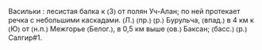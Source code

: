 ---
---

Васильки
: лесистая балка к ⦅З⦆ от полян Уч-Алан; по ней протекает речка с небольшими каскадами. ⦅Л.⦆ ⦅пр.⦆ ⦅р.⦆ Бурульча, ⦅впад.⦆ в 4 км к ⦅Ю⦆ от ⦅н.п.⦆ Межгорье ⦅Белог.⦆, в 0,5 км выше ⦅ов.⦆ Баксан; ⦅басс.⦆ ⦅р.⦆ Салгир#1.
